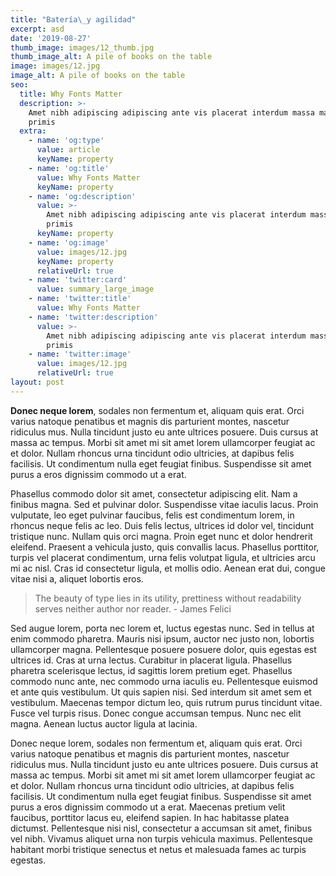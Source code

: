 ```yaml
---
title: "Batería\_y agilidad"
excerpt: asd
date: '2019-08-27'
thumb_image: images/12_thumb.jpg
thumb_image_alt: A pile of books on the table
image: images/12.jpg
image_alt: A pile of books on the table
seo:
  title: Why Fonts Matter
  description: >-
    Amet nibh adipiscing adipiscing ante vis placerat interdum massa massa
    primis
  extra:
    - name: 'og:type'
      value: article
      keyName: property
    - name: 'og:title'
      value: Why Fonts Matter
      keyName: property
    - name: 'og:description'
      value: >-
        Amet nibh adipiscing adipiscing ante vis placerat interdum massa massa
        primis
      keyName: property
    - name: 'og:image'
      value: images/12.jpg
      keyName: property
      relativeUrl: true
    - name: 'twitter:card'
      value: summary_large_image
    - name: 'twitter:title'
      value: Why Fonts Matter
    - name: 'twitter:description'
      value: >-
        Amet nibh adipiscing adipiscing ante vis placerat interdum massa massa
        primis
    - name: 'twitter:image'
      value: images/12.jpg
      relativeUrl: true
layout: post
---
```


**Donec neque lorem**, sodales non fermentum et, aliquam quis erat. Orci varius natoque penatibus et magnis dis parturient montes, nascetur ridiculus mus. Nulla tincidunt justo eu ante ultrices posuere. Duis cursus at massa ac tempus. Morbi sit amet mi sit amet lorem ullamcorper feugiat ac et dolor. Nullam rhoncus urna tincidunt odio ultricies, at dapibus felis facilisis. Ut condimentum nulla eget feugiat finibus. Suspendisse sit amet purus a eros dignissim commodo ut a erat.

Phasellus commodo dolor sit amet, consectetur adipiscing elit. Nam a finibus magna. Sed et pulvinar dolor. Suspendisse vitae iaculis lacus. Proin vulputate, leo eget pulvinar faucibus, felis est condimentum lorem, in rhoncus neque felis ac leo. Duis felis lectus, ultrices id dolor vel, tincidunt tristique nunc. Nullam quis orci magna. Proin eget nunc et dolor hendrerit eleifend. Praesent a vehicula justo, quis convallis lacus. Phasellus porttitor, turpis vel placerat condimentum, urna felis volutpat ligula, et ultricies arcu mi ac nisl. Cras id consectetur ligula, et mollis odio. Aenean erat dui, congue vitae nisi a, aliquet lobortis eros.

> The beauty of type lies in its utility, prettiness without readability serves neither author nor reader. - James Felici

Sed augue lorem, porta nec lorem et, luctus egestas nunc. Sed in tellus at enim commodo pharetra. Mauris nisi ipsum, auctor nec justo non, lobortis ullamcorper magna. Pellentesque posuere posuere dolor, quis egestas est ultrices id. Cras at urna lectus. Curabitur in placerat ligula. Phasellus pharetra scelerisque lectus, id sagittis lorem pretium eget. Phasellus commodo nunc ante, nec commodo urna iaculis eu. Pellentesque euismod et ante quis vestibulum. Ut quis sapien nisi. Sed interdum sit amet sem et vestibulum. Maecenas tempor dictum leo, quis rutrum purus tincidunt vitae. Fusce vel turpis risus. Donec congue accumsan tempus. Nunc nec elit magna. Aenean luctus auctor ligula at lacinia.

Donec neque lorem, sodales non fermentum et, aliquam quis erat. Orci varius natoque penatibus et magnis dis parturient montes, nascetur ridiculus mus. Nulla tincidunt justo eu ante ultrices posuere. Duis cursus at massa ac tempus. Morbi sit amet mi sit amet lorem ullamcorper feugiat ac et dolor. Nullam rhoncus urna tincidunt odio ultricies, at dapibus felis facilisis. Ut condimentum nulla eget feugiat finibus. Suspendisse sit amet purus a eros dignissim commodo ut a erat. Maecenas pretium velit faucibus, porttitor lacus eu, eleifend sapien. In hac habitasse platea dictumst. Pellentesque nisi nisl, consectetur a accumsan sit amet, finibus vel nibh. Vivamus aliquet urna non turpis vehicula maximus. Pellentesque habitant morbi tristique senectus et netus et malesuada fames ac turpis egestas.
